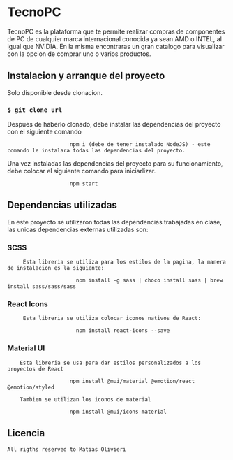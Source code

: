 # TecnoPC 

TecnoPC es la plataforma que te permite realizar compras de componentes de PC de cualquier marca internacional conocida ya sean AMD o INTEL, al igual que NVIDIA. En la misma encontraras un gran catalogo para visualizar con la opcion de comprar uno o varios productos.

## Instalacion y arranque del proyecto

Solo disponible desde clonacion. 

### `$ git clone url`

Despues de haberlo clonado, debe instalar las dependencias del proyecto con el siguiente comando

                        npm i (debe de tener instalado NodeJS) - este comando le instalara todas las dependencias del proyecto.

Una vez instaladas las dependencias del proyecto para su funcionamiento, debe colocar el siguiente comando para iniciarlizar.

                        npm start

## Dependencias utilizadas

En este proyecto se utilizaron todas las dependencias trabajadas en clase, las unicas dependencias externas utilizadas son:

### SCSS
 
         Esta libreria se utiliza para los estilos de la pagina, la manera de instalacion es la siguiente: 
    
                          npm install -g sass | choco install sass | brew install sass/sass/sass

### React Icons
 
         Esta libreria se utiliza colocar iconos nativos de React:  
    
                          npm install react-icons --save

### Material UI

        Esta libreria se usa para dar estilos personalizados a los proyectos de React

                        npm install @mui/material @emotion/react @emotion/styled

        Tambien se utilizan los iconos de material

                        npm install @mui/icons-material

## Licencia 

    All rigths reserved to Matias Olivieri